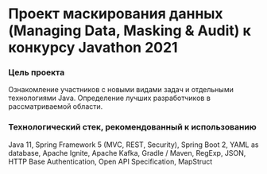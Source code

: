 # Проект маскирования данных (Managing Data, Masking & Audit) к конкурсу Javathon 2021

### Цель проекта

Ознакомление участников с новыми видами задач и отдельными технологиями Java. Определение лучших разработчиков в рассматриваемой области.

### Технологический стек, рекомендованный к использованию

Java 11, Spring Framework 5 (MVC, REST, Security), Spring Boot 2, YAML as database, Apache Ignite, Apache Kafka, Gradle / Maven, RegExp, JSON, HTTP Base Authentication, Open API Specification, MapStruct